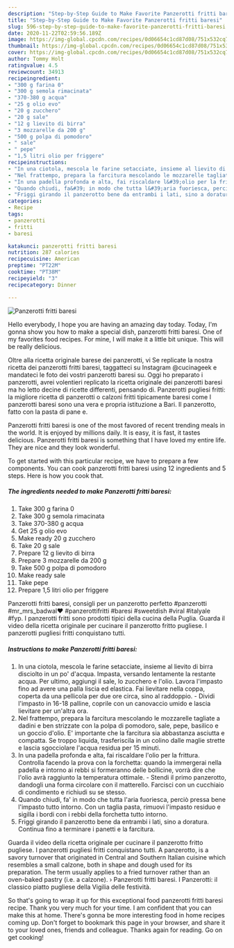 ```yaml
---
description: "Step-by-Step Guide to Make Favorite Panzerotti fritti baresi"
title: "Step-by-Step Guide to Make Favorite Panzerotti fritti baresi"
slug: 596-step-by-step-guide-to-make-favorite-panzerotti-fritti-baresi
date: 2020-11-22T02:59:56.189Z
image: https://img-global.cpcdn.com/recipes/0d06654c1cd87d08/751x532cq70/panzerotti-fritti-baresi-recipe-main-photo.jpg
thumbnail: https://img-global.cpcdn.com/recipes/0d06654c1cd87d08/751x532cq70/panzerotti-fritti-baresi-recipe-main-photo.jpg
cover: https://img-global.cpcdn.com/recipes/0d06654c1cd87d08/751x532cq70/panzerotti-fritti-baresi-recipe-main-photo.jpg
author: Tommy Holt
ratingvalue: 4.5
reviewcount: 34913
recipeingredient:
- "300 g farina 0"
- "300 g semola rimacinata"
- "370-380 g acqua"
- "25 g olio evo"
- "20 g zucchero"
- "20 g sale"
- "12 g lievito di birra"
- "3 mozzarelle da 200 g"
- "500 g polpa di pomodoro"
- " sale"
- " pepe"
- "1,5 litri olio per friggere"
recipeinstructions:
- "In una ciotola, mescola le farine setacciate, insieme al lievito di birra disciolto in un po&#39; d&#39;acqua. Impasta, versando lentamente la restante acqua. Per ultimo, aggiungi il sale, lo zucchero e l&#39;olio. Lavora l&#39;impasto fino ad avere una palla liscia ed elastica. Fai lievitare nella coppa, coperta da una pellicola per due ore circa, sino al raddoppio.  Dividi l&#39;impasto in 16-18 palline, coprile con un canovaccio umido e lascia lievitare per un&#39;altra ora."
- "Nel frattempo, prepara la farcitura mescolando le mozzarelle tagliate a dadini e ben strizzate con la polpa di pomodoro, sale, pepe, basilico e un goccio d&#39;olio. E&#39; importante che la farcitura sia abbastanza asciutta e compatta. Se troppo liquida, trasferiscila in un colino dalle maglie strette e lascia sgocciolare l&#39;acqua residua per 15 minuti."
- "In una padella profonda e alta, fai riscaldare l&#39;olio per la frittura. Controlla facendo la prova con la forchetta: quando la immergerai nella padella e intorno ai rebbi si formeranno delle bollicine, vorrà dire che l&#39;olio avrà raggiunto la temperatura ottimale. Stendi il primo panzerotto, dandogli una forma circolare con il matterello. Farcisci con un cucchiaio di condimento e richiudi su se stesso."
- "Quando chiudi, fa&#39; in modo che tutta l&#39;aria fuoriesca, perciò pressa bene l&#39;impasto tutto intorno. Con un taglia pasta, rimuovi l&#39;impasto residuo e sigilla i bordi con i rebbi della forchetta tutto intorno."
- "Friggi girando il panzerotto bene da entrambi i lati, sino a doratura. Continua fino a terminare i panetti e la farcitura."
categories:
- Recipe
tags:
- panzerotti
- fritti
- baresi

katakunci: panzerotti fritti baresi 
nutrition: 287 calories
recipecuisine: American
preptime: "PT22M"
cooktime: "PT38M"
recipeyield: "3"
recipecategory: Dinner

---
```



![Panzerotti fritti baresi](https://img-global.cpcdn.com/recipes/0d06654c1cd87d08/751x532cq70/panzerotti-fritti-baresi-recipe-main-photo.jpg)

Hello everybody, I hope you are having an amazing day today. Today, I'm gonna show you how to make a special dish, panzerotti fritti baresi. One of my favorites food recipes. For mine, I will make it a little bit unique. This will be really delicious.

Oltre alla ricetta originale barese dei panzerotti, vi Se replicate la nostra ricetta dei panzerotti fritti baresi, taggatteci su Instagram @cucinageek e mandateci le foto dei vostri panzerotti baresi su. Oggi ho preparato i panzerotti, avrei volentieri replicato la ricetta originale dei panzerotti baresi ma ho letto decine di ricette differenti, pensando di. Panzerotti pugliesi fritti: la migliore ricetta di panzerotti o calzoni fritti tipicamente baresi come I panzerotti baresi sono una vera e propria istituzione a Bari. Il panzerotto, fatto con la pasta di pane e.

Panzerotti fritti baresi is one of the most favored of recent trending meals in the world. It is enjoyed by millions daily. It is easy, it is fast, it tastes delicious. Panzerotti fritti baresi is something that I have loved my entire life. They are nice and they look wonderful.


To get started with this particular recipe, we have to prepare a few components. You can cook panzerotti fritti baresi using 12 ingredients and 5 steps. Here is how you cook that.

<!--inarticleads1-->

##### The ingredients needed to make Panzerotti fritti baresi:

1. Take 300 g farina 0
1. Take 300 g semola rimacinata
1. Take 370-380 g acqua
1. Get 25 g olio evo
1. Make ready 20 g zucchero
1. Take 20 g sale
1. Prepare 12 g lievito di birra
1. Prepare 3 mozzarelle da 200 g
1. Take 500 g polpa di pomodoro
1. Make ready  sale
1. Take  pepe
1. Prepare 1,5 litri olio per friggere


Panzerotti fritti baresi, consigli per un panzerotto perfetto #panzerotti #mr_mrs_badwal♥️ #panzerottifritti #baresi #sweetdish #viral #italyale #fyp. I panzerotti fritti sono prodotti tipici della cucina della Puglia. Guarda il video della ricetta originale per cucinare il panzerotto fritto pugliese. I panzerotti pugliesi fritti conquistano tutti. 

<!--inarticleads2-->

##### Instructions to make Panzerotti fritti baresi:

1. In una ciotola, mescola le farine setacciate, insieme al lievito di birra disciolto in un po&#39; d&#39;acqua. Impasta, versando lentamente la restante acqua. Per ultimo, aggiungi il sale, lo zucchero e l&#39;olio. Lavora l&#39;impasto fino ad avere una palla liscia ed elastica. Fai lievitare nella coppa, coperta da una pellicola per due ore circa, sino al raddoppio.  - Dividi l&#39;impasto in 16-18 palline, coprile con un canovaccio umido e lascia lievitare per un&#39;altra ora.
1. Nel frattempo, prepara la farcitura mescolando le mozzarelle tagliate a dadini e ben strizzate con la polpa di pomodoro, sale, pepe, basilico e un goccio d&#39;olio. E&#39; importante che la farcitura sia abbastanza asciutta e compatta. Se troppo liquida, trasferiscila in un colino dalle maglie strette e lascia sgocciolare l&#39;acqua residua per 15 minuti.
1. In una padella profonda e alta, fai riscaldare l&#39;olio per la frittura. Controlla facendo la prova con la forchetta: quando la immergerai nella padella e intorno ai rebbi si formeranno delle bollicine, vorrà dire che l&#39;olio avrà raggiunto la temperatura ottimale. - Stendi il primo panzerotto, dandogli una forma circolare con il matterello. Farcisci con un cucchiaio di condimento e richiudi su se stesso.
1. Quando chiudi, fa&#39; in modo che tutta l&#39;aria fuoriesca, perciò pressa bene l&#39;impasto tutto intorno. Con un taglia pasta, rimuovi l&#39;impasto residuo e sigilla i bordi con i rebbi della forchetta tutto intorno.
1. Friggi girando il panzerotto bene da entrambi i lati, sino a doratura. Continua fino a terminare i panetti e la farcitura.


Guarda il video della ricetta originale per cucinare il panzerotto fritto pugliese. I panzerotti pugliesi fritti conquistano tutti. A panzerotto, is a savory turnover that originated in Central and Southern Italian cuisine which resembles a small calzone, both in shape and dough used for its preparation. The term usually applies to a fried turnover rather than an oven-baked pastry (i.e. a calzone). › Panzerotti fritti baresi. I Panzerotti: il classico piatto pugliese della Vigilia delle festività. 

So that's going to wrap it up for this exceptional food panzerotti fritti baresi recipe. Thank you very much for your time. I am confident that you can make this at home. There's gonna be more interesting food in home recipes coming up. Don't forget to bookmark this page in your browser, and share it to your loved ones, friends and colleague. Thanks again for reading. Go on get cooking!
